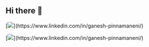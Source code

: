 ## Hi there 👋

[![]([https://github.com/Ganesh2409/Gansh2409.git/blob/feature/chat.svg](https://github.com/Ganesh2409/Ganesh2409/blob/94524cb3d3c6afe272d2d800a92740c0e87c5dc1/chat.svg))](https://www.linkedin.com/in/ganesh-pinnamaneni/) 



[![]([https://github.com/Ganesh2409/Ganesh2409.git/blob/feature/github-contribution-grid-snake.svg](https://github.com/Ganesh2409/Ganesh2409/blob/main/github-contribution-grid-snake.svg))](https://www.linkedin.com/in/ganesh-pinnamaneni/)

